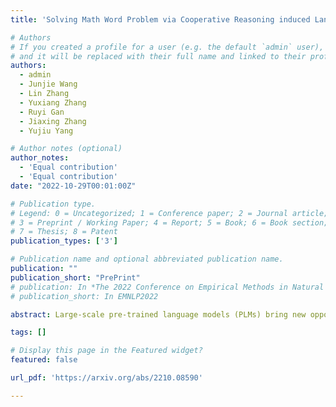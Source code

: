 ```yaml
---
title: 'Solving Math Word Problem via Cooperative Reasoning induced Language Models'

# Authors
# If you created a profile for a user (e.g. the default `admin` user), write the username (folder name) here
# and it will be replaced with their full name and linked to their profile.
authors:
  - admin
  - Junjie Wang
  - Lin Zhang
  - Yuxiang Zhang
  - Ruyi Gan
  - Jiaxing Zhang
  - Yujiu Yang

# Author notes (optional)
author_notes:
  - 'Equal contribution'
  - 'Equal contribution'
date: "2022-10-29T00:01:00Z"

# Publication type.
# Legend: 0 = Uncategorized; 1 = Conference paper; 2 = Journal article;
# 3 = Preprint / Working Paper; 4 = Report; 5 = Book; 6 = Book section;
# 7 = Thesis; 8 = Patent
publication_types: ['3']

# Publication name and optional abbreviated publication name.
publication: ""
publication_short: "PrePrint"
# publication: In *The 2022 Conference on Empirical Methods in Natural Language Processing*
# publication_short: In EMNLP2022

abstract: Large-scale pre-trained language models (PLMs) bring new opportunities to challenge problems, especially those that need high-level intelligence, such as the math word problem (MWPs). However, directly applying existing PLMs to MWPs can fail as the generation process lacks sufficient supervision and thus lacks fast adaptivity as humans. We notice that human reasoning has a dual reasoning framework that consists of an immediate reaction system (system 1) and a delicate reasoning system (system 2), where the entire reasoning is determined by their interaction. This inspires us to develop a cooperative reasoning-induced PLM for solving MWPs, called Cooperative Reasoning (CoRe), resulting in a human-like reasoning architecture with system 1 as the generator and system 2 as the verifier. In our approach, the generator is responsible for generating reasoning paths, and the verifiers are used to supervise the evaluation in order to obtain reliable feedback for the generator. We evaluate our CoRe framework on several mathematical reasoning datasets and achieve decent improvement over state-of-the-art methods, up to 9.8% increase over best baselines.

tags: []

# Display this page in the Featured widget?
featured: false

url_pdf: 'https://arxiv.org/abs/2210.08590'

---
```

